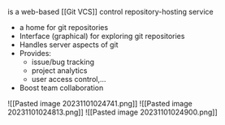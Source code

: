 is a web-based [[Git VCS]] control repository-hosting service

- a home for git repositories
- Interface (graphical) for exploring git repositories
- Handles server aspects of git
- Provides:
	- issue/bug tracking
	- project analytics
	- user access control,...
- Boost team collaboration

![[Pasted image 20231101024741.png]]
![[Pasted image 20231101024813.png]]
![[Pasted image 20231101024900.png]]
